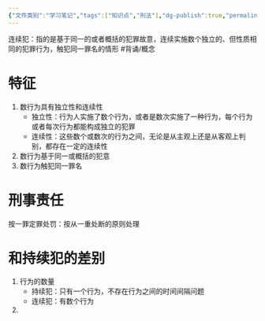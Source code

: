 ```yaml
---
{"文件类别":"学习笔记","tags":["知识点","刑法"],"dg-publish":true,"permalink":"/学习笔记studyup/刑总/连续犯/","dgPassFrontmatter":true,"created":"2024-10-29T15:00:09.284+08:00","updated":"2024-11-03T21:34:48.540+08:00"}
---
```


连续犯：指的是基于同一的或者概括的犯罪故意，连续实施数个独立的、但性质相同的犯罪行为，触犯同一罪名的情形 #背诵/概念 
# 特征
1. 数行为具有独立性和连续性
	- 独立性：行为人实施了数个行为，或者是数次实施了一种行为，每个行为或者每次行为都能构成独立的犯罪
	- 连续性：这些数个或数次的行为之间，无论是从主观上还是从客观上判别，都存在一定的连续性
2. 数行为基于同一或概括的犯意
3. 数行为触犯同一罪名
# 刑事责任
按一罪定罪处罚：按从一重处断的原则处理
# 和持续犯的差别
1. 行为的数量
	- 持续犯：只有一个行为，不存在行为之间的时间间隔问题
	- 连续犯：有数个行为
2. 